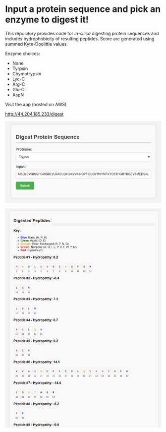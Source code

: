 # Input a protein sequence and pick an enzyme to digest it!
This repository provides code for _in-silico_ digesting protein sequences and includes hydrophobicity of resulting peptides. Score are generated using summed Kyte-Doolittle values.

Enzyme choices: 
- None 
- Tyrpsin 
- Chymotrypsin 
- Lyc-C 
- Arg-C 
- Glu-C 
- AspN

Visit the app (hosted on AWS)

http://44.204.185.233/digest



![Model](input.png)

![Model](output.png)
